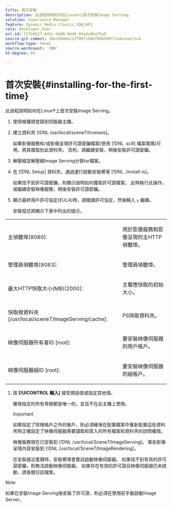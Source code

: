 ```yaml
---
title: 首次安裝
description: 此過程說明如何在Linux®上首次安裝Image Serving。
solution: Experience Manager
feature: Dynamic Media Classic,SDK/API
role: Developer,User
exl-id: f27e6b27-641c-4a88-9ed0-94ada9ba75a9
source-git-commit: 3be1d948ac22f907169ef09b509f1cebceaec5c4
workflow-type: tm+mt
source-wordcount: '380'
ht-degree: 0%

---
```


# 首次安裝{#installing-for-the-first-time}

此過程說明如何在Linux®上首次安裝Image Serving。

1. 使用根權限登錄到伺服器主機。
1. 建立資料夾 [!DNL /usr/local/scene7/licenses]。

   如果影像服務和/或影像呈現許可證密鑰檔案(使用 [!DNL .sc8] 檔案尾碼)可用，將其複製到此資料夾。 否則，請繼續安裝，稍後安裝許可證密鑰。
1. 解壓縮並解壓縮Image Serving分發tar檔案。
1. 在 [!DNL Setup] 資料夾，通過運行啟動安裝嚮導 [!DNL ./install-is]。

   如果找不到許可證密鑰，則顯示說明如何獲取許可證檔案。 此時執行此操作，或繼續安裝映像服務，稍後安裝許可證密鑰。
1. 顯示最終用戶許可協定(EULA)時，請閱讀許可協定，然後輸入 `y` 繼續。

   安裝程式將顯示下表中列出的提示。

<table id="table_0E7B673CAD8E4C5EB72F8283A0DDEFC8"> 
 <tbody> 
  <tr> 
   <td colname="col1"> <p><span class="codeph"> 主偵聽埠[8080]:</span> </p> </td>
   <td colname="col2"> <p>用於影像服務和影像呈現的主HTTP偵聽埠。 </p> </td>
  </tr> 
  <tr> 
   <td colname="col1"> <p><span class="codeph"> 管理員偵聽埠[8083]:</span> </p> </td> 
   <td colname="col2"> <p>管理員偵聽埠。 </p> </td>
  </tr> 
  <tr> 
   <td colname="col1"> <p><span class="codeph"> 最大HTTP快取大小(MB)[2000]:</span> </p> </td> 
   <td colname="col2"> <p>主響應快取的初始大小。 </p> </td>
  </tr>
  <tr> 
   <td colname="col1"> <p><span class="codeph"> 快取根資料夾[/usr/local/scene7/ImageServing/cache]:</span> </p> </td> 
   <td colname="col2"> <p>PS快取資料夾。 </p> </td> 
  </tr> 
  <tr> 
   <td colname="col1"> <p><span class="codeph"> 映像伺服器所有者ID [root]:</span> </p> </td>
   <td colname="col2"> <p>要安裝映像伺服器的用戶帳戶。 </p> </td>
  </tr>
  <tr> 
   <td colname="col1"> <p><span class="codeph"> 映像伺服器組ID [root]:</span> </p> </td>
   <td colname="col2"> <p>要安裝映像伺服器的組帳戶。 </p> </td>
  </tr>
 </tbody>
</table>

1. 按 **[!UICONTROL 輸入]** 接受預設值或指定其他值。

   確保指定的所有埠號都是唯一的，並且不在此主機上使用。

   >[!IMPORTANT]
   >
   >如果指定了除根帳戶之外的帳戶，則必須確保在配置檔案中重新配置這些資料夾時正確設定了映像伺服器需要讀取和寫入的所有檔案和資料夾的訪問權限。
   >
   >映像服務現在已安裝到 [!DNL /usr/local/Scene7/ImageServing]。 某些影像呈現內容安裝到 [!DNL /usr/local/Scene7/ImageRendering]。
   >
   >在安裝接近尾聲時，安裝嚮導會嘗試啟動映像伺服器。 如果找不到有效的許可證密鑰，則無法啟動映像伺服器。 如果存在有效的許可證且映像伺服器仍未啟動，請查閱日誌檔案。

>[!NOTE]
>
>如果在安裝Image Serving後安裝了許可證，則必須在使用前手動啟動Image Server。
